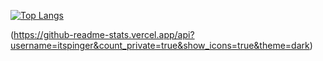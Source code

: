 [![Top Langs](https://github-readme-stats.vercel.app/api/top-langs/?username=itspinger&show_icon=true&theme=dark)](https://github.com/anuraghazra/github-readme-stats)

(https://github-readme-stats.vercel.app/api?username=itspinger&count_private=true&show_icons=true&theme=dark)

<!--
**ITSPINGER/itspinger** is a ✨ _special_ ✨ repository because its `README.md` (this file) appears on your GitHub profile.

Here are some ideas to get you started:

- 🔭 I’m currently working on ...
- 🌱 I’m currently learning ...
- 👯 I’m looking to collaborate on ...
- 🤔 I’m looking for help with ...
- 💬 Ask me about ...
- 📫 How to reach me: ...
- 😄 Pronouns: ...
- ⚡ Fun fact: ...
-->
